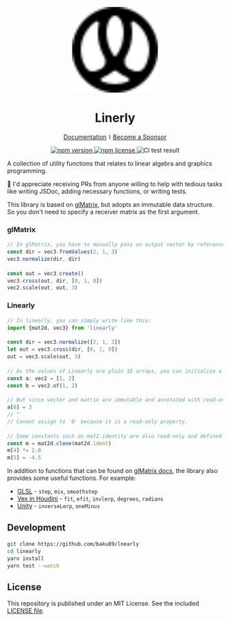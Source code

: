 <div align="center">

<img src="./docs/.vuepress/public/logo.svg" width="200" />
<h1>Linerly</h1>

<a href="https://baku89.github.io/linearly/">Documentation</a> ⌇ <a href="https://github.com/sponsors/baku89">Become a Sponsor</a>

<p>
  <a href="https://www.npmjs.org/package/linearly">
    <img src="https://img.shields.io/npm/v/linearly.svg?style=flat" alt="npm version">
  </a>
  <a href="http://spdx.org/licenses/MIT">
    <img src="https://img.shields.io/npm/l/linearly?style=flat" alt="npm license">
  </a>
  <img src="https://github.com/baku89/linearly/actions/workflows/ci.yml/badge.svg" alt="CI test result" />
</p>

</div>

A collection of utility functions that relates to linear algebra and graphics programming.

🍡 I'd appreciate receiving PRs from anyone willing to help with tedious tasks like writing JSDoc, adding necessary functions, or writing tests.

This library is based on [glMatrix](https://github.com/toji/gl-matrix), but adopts an immutable data structure. So you don't need to specify a receiver matrix as the first argument.

### glMatrix

```ts
// In glMatrix, you have to manually pass an output vector by reference to reuse allocated memory space efficiently.
const dir = vec3.fromValues(2, 1, 3)
vec3.normalize(dir, dir)

const out = vec3.create()
vec3.cross(out, dir, [0, 1, 0])
vec2.scale(out, out, 3)
```

### Linearly

```ts
// In linearly, you can simply write like this:
import {mat2d, vec3} from 'linearly'

const dir = vec3.normalize([2, 1, 3])
let out = vec3.cross(dir, [0, 1, 0])
out = vec3.scale(out, 3)

// As the values of Linearly are plain 1D arrays, you can initialize a vector by either way.
const a: vec2 = [1, 2]
const b = vec2.of(1, 2)

// But since vector and matrix are immutable and annotated with read-only flags, a mutation such as below is handled as an error in TypeScript.
a[0] = 3
// ^
// Cannot assign to '0' because it is a read-only property.

// Some constants such as mat2.identity are also read-only and defined as frozen array (applied Object.freeze). You can use `clone` to mutate them.
const m = mat2d.clone(mat2d.ident)
m[4] *= 2.0
m[5] = -4.5
```

In addition to functions that can be found on [glMatrix docs](https://glmatrix.net/), the library also provides some useful functions. For example:

- [GLSL](https://registry.khronos.org/OpenGL-Refpages/gl4/html/indexflat.php) - `step`, `mix`, `smoothstep`
- [Vex in Houdini](https://www.sidefx.com/docs/houdini/vex/functions/) - `fit`, `efit`, `invlerp`, `degrees`, `radians`
- [Unity](https://docs.unity3d.com/Manual/index.html) - `inverseLerp`, `oneMinus`

## Development

```sh
git clone https://github.com/baku89/lnearly
cd linearly
yarn install
yarn test --watch
```

## License

This repository is published under an MIT License. See the included [LICENSE file](./LICENSE).
